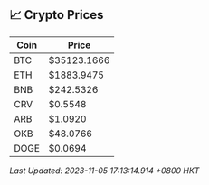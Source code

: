 ## 📈 Crypto Prices

| Coin | Price |
| ---- | ----- |
| BTC | $35123.1666 |
| ETH | $1883.9475 |
| BNB | $242.5326 |
| CRV | $0.5548 |
| ARB | $1.0920 |
| OKB | $48.0766 |
| DOGE | $0.0694 |

_Last Updated: 2023-11-05 17:13:14.914 +0800 HKT_